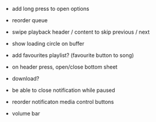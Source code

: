- add long press to open options
- reorder queue
- swipe playback header / content to skip previous / next
- show loading circle on buffer
- add favourites playlist? (favourite button to song)

- on header press, open/close bottom sheet

- download?
- be able to close notification while paused
- reorder notificaton media control buttons
- volume bar
